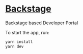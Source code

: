 # [Backstage](https://backstage.io)

Backstage based Developer Portal

To start the app, run:

```sh
yarn install
yarn dev
```
